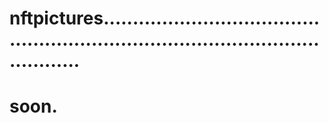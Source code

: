 # nftpictures......................................................................................................
# soon.
